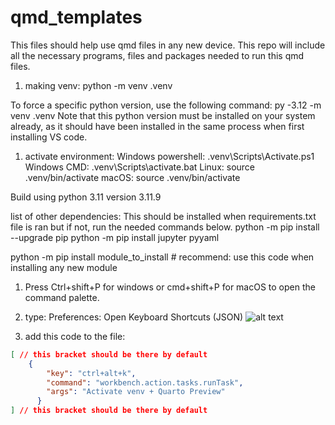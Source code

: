 # qmd_templates
This files should help use qmd files in any new device. This repo will include all the necessary programs, files and packages needed to run this qmd files. 


1.  making venv:
python -m venv .venv

To force a specific python version, use the following command: py -3.12 -m venv .venv
Note that this python version must be installed on your system already, as it should have been installed in the same process when first installing VS code. 


1. activate environment:
Windows powershell: .venv\Scripts\Activate.ps1
Windows CMD: .venv\Scripts\activate.bat
Linux: source .venv/bin/activate
macOS: source .venv/bin/activate

Build using python 3.11 version 3.11.9




list of other dependencies: This should be installed when requirements.txt file is ran but if not, run the needed commands below.
python -m pip install --upgrade pip
python -m pip install jupyter pyyaml

python -m pip install module_to_install  # recommend: use this code when installing any new module


1. Press Ctrl+shift+P for windows or cmd+shift+P for macOS to open the command palette.
2. type: Preferences: Open Keyboard Shortcuts (JSON) 
![alt text](image.png)

3. add this code to the file:
```json
[ // this bracket should be there by default
    {
        "key": "ctrl+alt+k",
        "command": "workbench.action.tasks.runTask",
        "args": "Activate venv + Quarto Preview"
      }
] // this bracket should be there by default
```